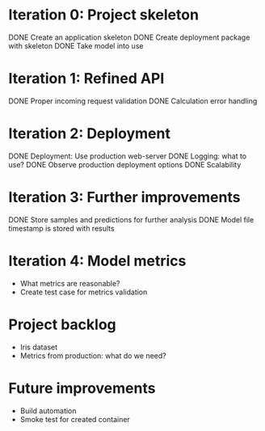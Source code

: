 # Iteration 0: Project skeleton

DONE Create an application skeleton
DONE Create deployment package with skeleton
DONE Take model into use

# Iteration 1: Refined API

DONE Proper incoming request validation
DONE Calculation error handling

# Iteration 2: Deployment
DONE Deployment: Use production web-server 
DONE Logging: what to use?
DONE Observe production deployment options
DONE Scalability 

# Iteration 3: Further improvements
DONE Store samples and predictions for further analysis
DONE Model file timestamp is stored with results 

# Iteration 4: Model metrics
- What metrics are reasonable? 
- Create test case for metrics validation
  
# Project backlog
- Iris dataset
- Metrics from production: what do we need?

# Future improvements
- Build automation
- Smoke test for created container



